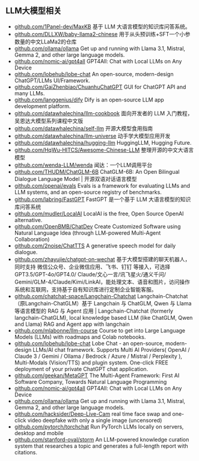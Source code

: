 ## LLM大模型相关
- [github.com/1Panel-dev/MaxKB](https://github.com/1Panel-dev/MaxKB) 基于 LLM 大语言模型的知识库问答系统。
- [github.com/DLLXW/baby-llama2-chinese](https://github.com/DLLXW/baby-llama2-chinese) 用于从头预训练+SFT一个小参数量的中文LLaMa2的仓库
- [github.com/ollama/ollama](https://github.com/ollama/ollama) Get up and running with Llama 3.1, Mistral, Gemma 2, and other large language models.
- [github.com/nomic-ai/gpt4all](https://github.com/nomic-ai/gpt4all) GPT4All: Chat with Local LLMs on Any Device
- [github.com/lobehub/lobe-chat](https://github.com/lobehub/lobe-chat) An open-source, modern-design ChatGPT/LLMs UI/Framework.
- [github.com/GaiZhenbiao/ChuanhuChatGPT](https://github.com/GaiZhenbiao/ChuanhuChatGPT) GUI for ChatGPT API and many LLMs.
- [github.com/langgenius/dify](https://github.com/langgenius/dify) Dify is an open-source LLM app development platform.
- [github.com/datawhalechina/llm-cookbook](https://github.com/datawhalechina/llm-cookbook) 面向开发者的 LLM 入门教程，吴恩达大模型系列课程中文版
- [github.com/datawhalechina/self-llm](https://github.com/datawhalechina/self-llm) 开源大模型食用指南
- [github.com/datawhalechina/llm-universe](https://github.com/datawhalechina/llm-universe) 动手学大模型应用开发
- [github.com/datawhalechina/hugging-llm](https://github.com/datawhalechina/hugging-llm) HuggingLLM, Hugging Future.
- [github.com/HqWu-HITCS/Awesome-Chinese-LLM](https://github.com/HqWu-HITCS/Awesome-Chinese-LLM) 整理开源的中文大语言模型
- [github.com/wenda-LLM/wenda](https://github.com/wenda-LLM/wenda) 闻达：一个LLM调用平台
- [github.com/THUDM/ChatGLM-6B](https://github.com/THUDM/ChatGLM-6B) ChatGLM-6B: An Open Bilingual Dialogue Language Model | 开源双语对话语言模型
- [github.com/openai/evals](https://github.com/openai/evals) Evals is a framework for evaluating LLMs and LLM systems, and an open-source registry of benchmarks.
- [github.com/labring/FastGPT](https://github.com/labring/FastGPT) FastGPT 是一个基于 LLM 大语言模型的知识库问答系统
- [github.com/mudler/LocalAI](https://github.com/mudler/LocalAI) LocalAI is the free, Open Source OpenAI alternative.
- [github.com/OpenBMB/ChatDev](https://github.com/OpenBMB/ChatDev) Create Customized Software using Natural Language Idea (through LLM-powered Multi-Agent Collaboration)
- [github.com/2noise/ChatTTS](https://github.com/2noise/ChatTTS) A generative speech model for daily dialogue.
- [github.com/zhayujie/chatgpt-on-wechat](https://github.com/zhayujie/chatgpt-on-wechat) 基于大模型搭建的聊天机器人，同时支持 微信公众号、企业微信应用、飞书、钉钉 等接入，可选择GPT3.5/GPT-4o/GPT4.0/ Claude/文心一言/讯飞星火/通义千问/ Gemini/GLM-4/Claude/Kimi/LinkAI，能处理文本、语音和图片，访问操作系统和互联网，支持基于自有知识库进行定制企业智能客服。
- [github.com/chatchat-space/Langchain-Chatchat](https://github.com/chatchat-space/Langchain-Chatchat) Langchain-Chatchat（原Langchain-ChatGLM）基于 Langchain 与 ChatGLM, Qwen 与 Llama 等语言模型的 RAG 与 Agent 应用 | Langchain-Chatchat (formerly langchain-ChatGLM), local knowledge based LLM (like ChatGLM, Qwen and Llama) RAG and Agent app with langchain
- [github.com/mlabonne/llm-course](https://github.com/mlabonne/llm-course) Course to get into Large Language Models (LLMs) with roadmaps and Colab notebooks.
- [github.com/lobehub/lobe-chat](https://github.com/lobehub/lobe-chat) Lobe Chat - an open-source, modern-design LLMs/AI chat framework. Supports Multi AI Providers( OpenAI / Claude 3 / Gemini / Ollama / Bedrock / Azure / Mistral / Perplexity ), Multi-Modals (Vision/TTS) and plugin system. One-click FREE deployment of your private ChatGPT chat application.
- [github.com/geekan/MetaGPT](https://github.com/geekan/MetaGPT) The Multi-Agent Framework: First AI Software Company, Towards Natural Language Programming
- [github.com/nomic-ai/gpt4all](https://github.com/nomic-ai/gpt4all) GPT4All: Chat with Local LLMs on Any Device
- [github.com/ollama/ollama](https://github.com/ollama/ollama) Get up and running with Llama 3.1, Mistral, Gemma 2, and other large language models.
- [github.com/hacksider/Deep-Live-Cam](https://github.com/hacksider/Deep-Live-Cam) real time face swap and one-click video deepfake with only a single image (uncensored)
- [github.com/pytorch/torchchat](https://github.com/pytorch/torchchat) Run PyTorch LLMs locally on servers, desktop and mobile
- [github.com/stanford-oval/storm](https://github.com/stanford-oval/storm) An LLM-powered knowledge curation system that researches a topic and generates a full-length report with citations.